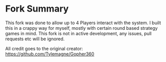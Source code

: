 Fork Summary
======

This fork was done to allow up to 4 Players interact with the system. I built this in a crappy way for myself, mostly with certain round based strategy games in mind. This fork is not in active development, any issues, pull requests etc will be ignored.

All credit goes to the original creator: https://github.com/Tylemagne/Gopher360
